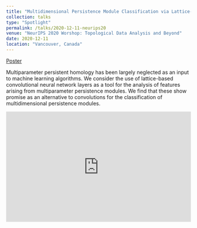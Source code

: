```yaml
---
title: "Multidimensional Persistence Module Classification via Lattice-Theoretic Convolutions"
collection: talks
type: "Spotlight"
permalink: /talks/2020-12-11-neurips20
venue: "NeurIPS 2020 Worshop: Topological Data Analysis and Beyond"
date: 2020-12-11
location: "Vancouver, Canada"
---
```


[Poster](https://openreview.net/attachment?id=CqFcRp-_mUD&name=Poster)

Multiparameter persistent homology has been largely neglected as an input to machine learning algorithms. We consider the use of lattice-based convolutional neural network layers as a tool for the analysis of features arising from multiparameter persistence  modules. We find that these show promise as an alternative to convolutions for the classification of multidimensional persistence modules.

<iframe src="https://slideslive.com/embed/presentation/38941581?url=https%3A%2F%2Ftda-in-ml.github.io%2Fpapers&amp;origin=https%3A%2F%2Ftda-in-ml.github.io&amp;target_id=presentation-embed-38941581&amp;auto_play=&amp;zoom_ratio=&amp;disable_fullscreen=&amp;locale=en&amp;vertical_enabled=true&amp;vertical_enabled_on_mobile=&amp;allow_hidden_controls_when_paused=&amp;debug_slideslive_player=&amp;user_uuid=7fa3bc0d-0a95-456c-9c9b-ea2cac407406" height="301" scrolling="no" frameborder="0" sandbox="allow-forms allow-pointer-lock allow-popups allow-same-origin allow-scripts allow-top-navigation" allow="autoplay; fullscreen" allowfullscreen="" webkitallowfullscreen="" mozallowfullscreen="" style="margin: 0px auto; display: block; width: 100%;"></iframe>